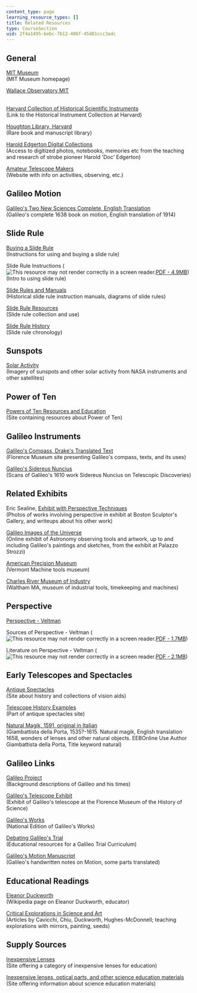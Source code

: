 ```yaml
---
content_type: page
learning_resource_types: []
title: Related Resources
type: CourseSection
uid: 2f4a1495-bebc-7b12-406f-45d81ccc3adc
---
```


General
-------

[MIT Museum](http://web.mit.edu/museum/index.html)  
(MIT Museum homepage)

[Wallace Observatory MIT](http://web.mit.edu/wallace/index.html)  
 

[Harvard Collection of Historical Scientific Instruments](http://www.fas.harvard.edu/~hsdept/chsi.html)  
(Link to the Historical Instrument Collection at Harvard)

[Houghton Library, Harvard](https://library.harvard.edu/libraries/houghton)  
(Rare book and manuscript library)

[Harold Edgerton Digital Collections](http://edgerton-digital-collections.org/)  
(Access to digitized photos, notebooks, memories etc from the teaching and research of strobe pioneer Harold 'Doc' Edgerton)

[Amateur Telescope Makers](http://www.atmob.org/)  
(Website with info on activities, observing, etc.)

Galileo Motion
--------------

[Galileo's Two New Sciences Complete, English Translation](http://galileoandeinstein.physics.virginia.edu/tns_draft/index.html)  
(Galileo's complete 1638 book on motion, English translation of 1914)

Slide Rule
----------

[Buying a Slide Rule](http://www.mccoys-kecatalogs.com/KECatalogs/HowToChoose/kehowtochoose_01.htm)  
(Instructions for using and buying a slide rule)

Slide Rule Instructions (![This resource may not render correctly in a screen reader.](/images/inacessible.gif)[PDF - 4.9MB](http://www.oughtred.org/flyers/OS-ISRM_SlideRuleSeminar.pdf))  
(Intro to using slide rule)

[Slide Rules and Manuals](http://www.mccoys-kecatalogs.com/KECatalogs/HowToChoose/kehowtochoose_01.htm)  
(Historical slide rule instruction manuals, diagrams of slide rules)

[Slide Rule Resources](http://www.oughtred.org/resources.shtml)  
(Slide rule collection and use)

[Slide Rule History](http://www.oughtred.org/history.shtml)  
(Slide rule chronology)

Sunspots
--------

[Solar Activity](http://spaceweather.com/)  
(Imagery of sunspots and other solar activity from NASA instruments and other satellites)

Power of Ten
------------

[Powers of Ten Resources and Education](http://poweroften.ca/)  
(Site containing resources about Power of Ten)

Galileo Instruments
-------------------

[Galileo's Compass, Drake's Translated Text](http://brunelleschi.imss.fi.it/esplora/compasso/)  
(Florence Museum site presenting Galileo's compass, texts, and its uses)

[Galileo's Sidereus Nuncius](https://library.si.edu/digital-library/book/sidereusnuncius00gali)  
(Scans of Galileo's 1610 work Sidereus Nuncius on Telescopic Discoveries)

Related Exhibits
----------------

Eric Sealine, [Exhibit with Perspective Techniques](http://www.ericsealine.com/)  
(Photos of works involving perspective in exhibit at Boston Sculptor's Gallery, and writeups about his other work)

[Galileo Images of the Universe](http://brunelleschi.imss.fi.it/galileopalazzostrozzi/index_flash.html)  
(Online exhibit of Astronomy observing tools and artwork, up to and including Galileo's paintings and sketches, from the exhibit at Palazzo Strozzi)

[American Precision Museum](http://www.americanprecision.org/)  
(Vermont Machine tools museum)

[Charles River Museum of Industry](http://www.crmi.org/)  
(Waltham MA, museum of industrial tools, timekeeping and machines)

Perspective
-----------

[Perspective - Veltman](http://www.sumscorp.com/perspective/)

Sources of Perspective - Veltman (![This resource may not render correctly in a screen reader.](/images/inacessible.gif)[PDF - 1.7MB](http://www.sumscorp.com/img/file/2004_Sources_of_Perspective.pdf))

Literature on Perspective - Veltman (![This resource may not render correctly in a screen reader.](/images/inacessible.gif)[PDF - 2.1MB](http://www.sumscorp.com/img/file/2004_Literature_on_Perspective.pdf))

Early Telescopes and Spectacles
-------------------------------

[Antique Spectacles](http://www.antiquespectacles.com/search.htm)  
(Site about history and collections of vision aids)

[Telescope History Examples](http://www.antiquespectacles.com/telescopes/telescopes.htm)  
(Part of antique spectacles site)

[Natural Magik, 1591, original in Italian](http://eebo.chadwyck.com/search)  
(Giambattista della Porta, 1535?-1615. Natural magik, English translation 1658, wonders of lenses and other natural objects. EEBOnline Use Author Giambattista della Porta, Title keyword natural)

Galileo Links
-------------

[Galileo Project](http://galileo.rice.edu/)  
(Background descriptions of Galileo and his times)

[Galileo's Telescope Exhibit](http://brunelleschi.imss.fi.it/telescopiogalileo/index.html)  
(Exhibit of Galileo's telescope at the Florence Museum of the History of Science)

[Galileo's Works](http://en.wikisource.org/wiki/The_Works_of_Galileo_Galilei--National_Edition
)  
(National Edition of Galileo's Works)

[Debating Galileo's Trial](http://law2.umkc.edu/faculty/projects/ftrials/galileo/galileoaccount.html)  
(Educational resources for a Galileo Trial Curriculum)

[Galileo's Motion Manuscript](http://www.mpiwg-berlin.mpg.de/Galileo_Prototype/MAIN.HTM)  
(Galileo's handwritten notes on Motion, some parts translated)

Educational Readings
--------------------

[Eleanor Duckworth](http://en.wikipedia.org/wiki/Eleanor_Duckworth)  
(Wikipedia page on Eleanor Duckworth, educator)

[Critical Explorations in Science and Art](https://files.eric.ed.gov/fulltext/EJ868921.pdf)  
(Articles by Cavicchi, Chiu, Duckworth, Hughes-McDonnell; teaching explorations with mirrors, painting, seeds)

Supply Sources
--------------

[Inexpensive Lenses](http://www.surplusshed.com/)  
(Site offering a category of inexpensive lenses for education)

[Inexpensive lenses, optical parts, and other science education materials](http://www.sciplus.com/)  
(Site offering information about science education materials)
